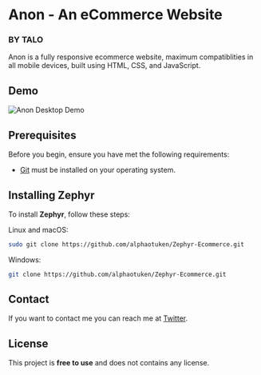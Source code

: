 # Anon - An eCommerce Website
### BY TALO

Anon is a fully responsive ecommerce website, maximum compatiblities in all mobile devices, built using HTML, CSS, and JavaScript.

## Demo

![Anon Desktop Demo](./website-demo-image/desktop.png "Desktop Demo")

## Prerequisites

Before you begin, ensure you have met the following requirements:

* [Git](https://git-scm.com/downloads "Download Git") must be installed on your operating system.

## Installing Zephyr

To install **Zephyr**, follow these steps:

Linux and macOS:

```bash
sudo git clone https://github.com/alphaotuken/Zephyr-Ecommerce.git
```

Windows:

```bash
git clone https://github.com/alphaotuken/Zephyr-Ecommerce.git
```

## Contact

If you want to contact me you can reach me at [Twitter](https://www.twitter.com/taloisik).

## License

This project is **free to use** and does not contains any license.
